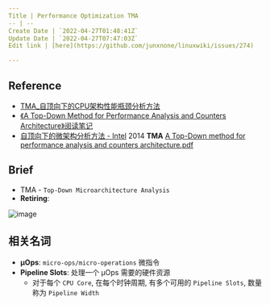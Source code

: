 ```yaml
---
Title | Performance Optimization TMA
-- | --
Create Date | `2022-04-27T01:48:41Z`
Update Date | `2022-04-27T07:47:03Z`
Edit link | [here](https://github.com/junxnone/linuxwiki/issues/274)

---
```

## Reference
- [TMA_自顶向下的CPU架构性能瓶颈分析方法](https://zhuanlan.zhihu.com/p/60569271)
- [《A Top-Down Method for Performance Analysis and Counters Architecture》阅读笔记](https://andrewei1316.github.io/2020/12/20/top-down-performance-analysis/)
- [自顶向下的微架构分析方法 - Intel](https://www.intel.com/content/www/us/en/develop/documentation/vtune-cookbook-zh-cn/top/methodologies/top-down-microarchitecture-analysis-method.html)
2014 **TMA** [A Top-Down method for performance analysis and counters architecture.pdf](https://github.com/junxnone/linuxwiki/files/8559242/A.Top-Down.method.for.performance.analysis.and.counters.architecture.pdf)


## Brief
- TMA - `Top-Down Microarchitecture Analysis`
- **Retiring**: 


![image](https://user-images.githubusercontent.com/2216970/165234008-d2226b5f-9fee-4eb7-8b2a-2fa14a24ddc4.png)

## 相关名词
- **μOps**: `micro-ops/micro-operations` 微指令
- **Pipeline Slots**: 处理一个 μOps 需要的硬件资源
  - 对于每个 `CPU Core`, 在每个时钟周期, 有多个可用的 `Pipeline Slots`, 数量称为 `Pipeline Width`

